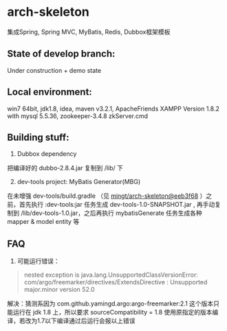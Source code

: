 # arch-skeleton
集成Spring, Spring MVC, MyBatis, Redis, Dubbox框架模板

## State of develop branch:
Under construction + demo state

## Local environment:
win7 64bit, jdk1.8, idea, maven v3.2.1, ApacheFriends XAMPP Version 1.8.2 with mysql 5.5.36, zookeeper-3.4.8 zkServer.cmd

## Building stuff:

1. Dubbox dependency

  把编译好的 dubbo-2.8.4.jar 复制到 /lib/ 下

2. dev-tools project: MyBatis Generator(MBG)

  在未增强 dev-tools/build.gradle （见 [mingt/arch-skeleton@eeb3f68](https://github.com/mingt/arch-skeleton/commit/eeb3f683fae3950e3fff5836ffbba09049841ba1) ）之前，首先执行 :dev-tools:jar 任务生成 dev-tools-1.0-SNAPSHOT.jar , 再手动复制到 /lib/dev-tools-1.0.jar，之后再执行 mybatisGenerate 任务生成各种 mapper & model entity 等

## FAQ

1. 可能运行错误：

> nested exception is java.lang.UnsupportedClassVersionError: com/argo/freemarker/directives/ExtendsDirective : Unsupported major.minor version 52.0

解决：猜测系因为 com.github.yamingd.argo:argo-freemarker:2.1 这个版本只能运行在 jdk 1.8 上，所以要求 sourceCompatibility = 1.8 使用原指定的版本编译，若改为1.7以下编译通过后运行会报以上错误
